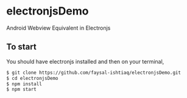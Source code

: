 # electronjsDemo
Android Webview Equivalent in Electronjs

## To start
You should have electronjs installed and then on your terminal,

```bash
$ git clone https://github.com/faysal-ishtiaq/electronjsDemo.git
$ cd electronjsDemo
$ npm install
$ npm start
```
